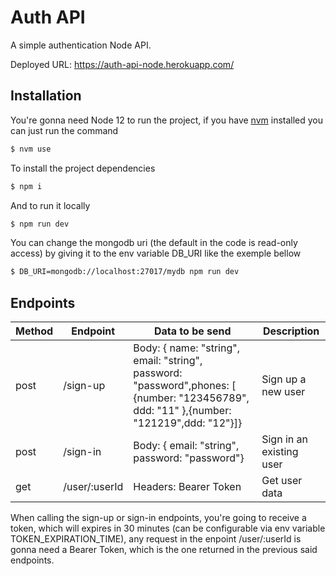 # Auth API

A simple authentication Node API.

Deployed URL: https://auth-api-node.herokuapp.com/

## Installation

You're gonna need Node 12 to run the project, if you have [nvm](https://github.com/nvm-sh/nvm) installed you can just run the command

```bash
$ nvm use
```

To install the project dependencies

```bash
$ npm i
```

And to run it locally

```bash
$ npm run dev
```

You can change the mongodb uri (the default in the code is read-only access) by giving it to the env variable DB_URI like the exemple bellow

```bash
$ DB_URI=mongodb://localhost:27017/mydb npm run dev
```

## Endpoints

| Method | Endpoint      | Data to be send                                                                                                                          | Description              |
| ------ | ------------- | ---------------------------------------------------------------------------------------------------------------------------------------- | ------------------------ |
| post   | /sign-up      | Body: { name: "string", email: "string", password: "password",phones: [ {number: "123456789", ddd: "11" },{number: "121219",ddd: "12"}]} | Sign up a new user       |
| post   | /sign-in      | Body: { email: "string", password: "password"}                                                                                           | Sign in an existing user |
| get    | /user/:userId | Headers: Bearer Token                                                                                                                    | Get user data            |

When calling the sign-up or sign-in endpoints, you're going to receive a token, which will expires in 30 minutes (can be configurable via env variable TOKEN_EXPIRATION_TIME), any request in the enpoint /user/:userId is gonna need a Bearer Token, which is the one returned in the previous said endpoints.
